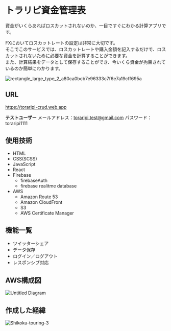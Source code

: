 # トラリピ資金管理表

資金がいくらあればロスカットされないのか、一目ですぐにわかる計算アプリです。

FXにおいてロスカットレートの設定は非常に大切です。  
そこでこのサービスでは、ロスカットレートや購入金額を記入するだけで、ロスカットされないために必要な資金を計算することができます。  
また、計算結果をデータとして保存することができ、今いくら資金が拘束されているのか簡単にわかります。

![rectangle_large_type_2_a80ca0bcb7e96333c7f6e7a19cff695a](https://user-images.githubusercontent.com/70832534/103057274-61c29680-45e2-11eb-8594-1b05ff24b7b3.jpg)

## URL

<https://toraripi-crud.web.app>

<strong>テストユーザー</strong>
メールアドレス：toraripi.test@gmail.com
パスワード：toraripi1111

## 使用技術

* HTML
* CSS(SCSS)
* JavaScript
* React
* Firebase
  * firebaseAuth
  * firebase realitme database
* AWS
  * Amazon Route 53
  * Amazon CloudFront
  * S3
  * AWS Certificate Manager

## 機能一覧

* ツイッターシェア
* データ保存
* ログイン／ログアウト
* レスポンシブ対応

## AWS構成図

![Untitled Diagram](https://user-images.githubusercontent.com/70832534/102887843-f91cd200-449a-11eb-90d1-9dec4ce42378.png)

## 作成した経緯

![Shikoku-touring-3](https://user-images.githubusercontent.com/70832534/102888426-1dc57980-449c-11eb-8112-de707890f6a9.png)
